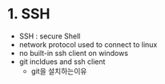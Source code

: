 # 1. SSH

* SSH : secure Shell
* network protocol used to connect to linux
* no built-in ssh client on windows
* git incldues and ssh client
  * git을 설치하는이유

